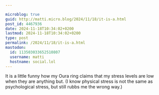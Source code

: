 ```yaml
---

microblog: true
guid: http://matti.micro.blog/2024/11/18/it-is-a.html
post_id: 4467936
date: 2024-11-18T10:34:02+0200
lastmod: 2024-11-18T10:34:02+0200
type: post
permalink: /2024/11/18/it-is-a.html
mastodon:
  id: 113503033652510807
  username: matti
  hostname: social.lol
---
```

It is a little funny how my Oura ring claims that my stress levels are low when they are anything but. (I know physical stress is not the same as psychological stress, but still rubbs me the wrong way.)
